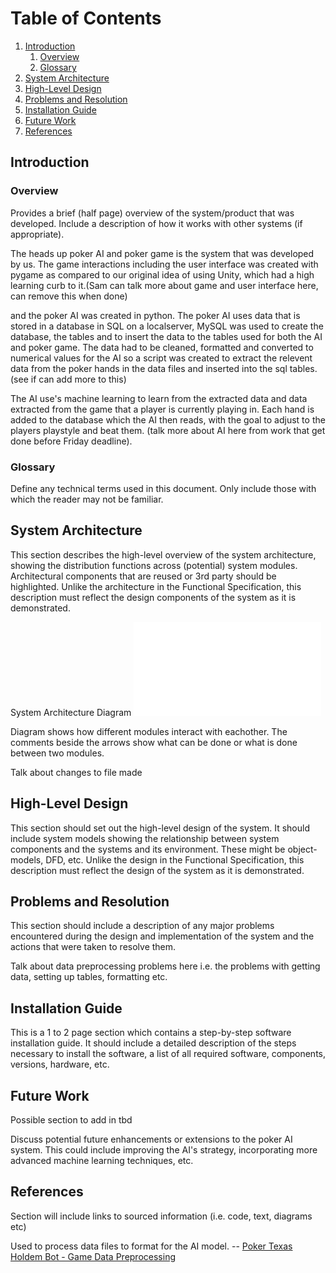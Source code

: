 # Table of Contents

1. [Introduction](#introduction)
   1. [Overview](#overview)
   2. [Glossary](#glossary)
2. [System Architecture](#system-architecture)
3. [High-Level Design](#high-level-design)
4. [Problems and Resolution](#problems-and-resolution)
5. [Installation Guide](#installation-guide)
6. [Future Work](#future-work)
7. [References](#references)

## Introduction <a name="introduction"></a>

### Overview <a name="overview"></a>

Provides a brief (half page) overview of the system/product that was developed. Include a description of how it works with other systems (if appropriate).


The heads up poker AI and poker game is the system that was developed by us. The game interactions including the user interface was created with pygame as compared to our original idea of using Unity, which had a high learning curb to it.(Sam can talk more about game and user interface here, can remove this when done)

and the poker AI was created in python. The poker AI uses data that is stored in a database in SQL on a localserver, MySQL was used to create the database, the tables and to insert the data to the tables used for both the AI and poker game. The data had to be cleaned, formatted and converted to numerical values for the AI so a script was created to extract the relevent data from the poker hands in the data files and inserted into the sql tables. (see if can add more to this)

The AI use's machine learning to learn from the extracted data and data extracted from the game that a player is currently playing in. Each hand is added to the database which the AI then reads, with the goal to adjust to the players playstyle and beat them. (talk more about AI here from work that get done before Friday deadline). 

### Glossary <a name="glossary"></a>

Define any technical terms used in this document. Only include those with which the reader may not be familiar.

## System Architecture <a name="system-architecture"></a>

This section describes the high-level overview of the system architecture, showing the distribution functions across (potential) system modules. Architectural components that are reused or 3rd party should be highlighted. Unlike the architecture in the Functional Specification, this description must reflect the design components of the system as it is demonstrated.

System Architecture Diagram
![system architecture diagram](System_architecture_diagram(tech_manual).drawio-2.pdf "System architecture diagram")

Diagram shows how different modules interact with eachother. The comments beside the arrows show what can be done or what is done between two modules.


Talk about changes to file made




## High-Level Design <a name="high-level-design"></a>

This section should set out the high-level design of the system. It should include system models showing the relationship between system components and the systems and its environment. These might be object-models, DFD, etc. Unlike the design in the Functional Specification, this description must reflect the design of the system as it is demonstrated.

## Problems and Resolution <a name="problems-and-resolution"></a>

This section should include a description of any major problems encountered during the design and implementation of the system and the actions that were taken to resolve them.

Talk about data preprocessing problems here i.e. the problems with getting data, setting up tables, formatting etc.

## Installation Guide <a name="installation-guide"></a>

This is a 1 to 2 page section which contains a step-by-step software installation guide. It should include a detailed description of the steps necessary to install the software, a list of all required software, components, versions, hardware, etc.

## Future Work <a name="future-work"></a>

Possible section to add in tbd

Discuss potential future enhancements or extensions to the poker AI system. This could include improving the AI's strategy, incorporating more advanced machine learning techniques, etc.


## References <a name="references"></a>

Section will include links to sourced information (i.e. code, text, diagrams etc)

Used to process data files to format for the AI model.
-- [Poker Texas Holdem Bot - Game Data Preprocessing](https://github.com/JosephCottingham/poker-texas-holdem-bot/tree/dev/Game-Data-Preprocessing)

